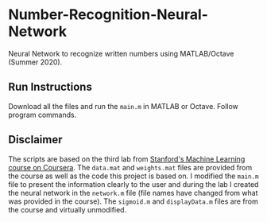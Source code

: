 # Number-Recognition-Neural-Network
Neural Network to recognize written numbers using MATLAB/Octave (Summer 2020).

## Run Instructions
Download all the files and run the `main.m` in MATLAB or Octave. Follow program commands.

## Disclaimer
The scripts are based on the third lab from [Stanford's Machine Learning course on Coursera](https://www.coursera.org/learn/machine-learning). The `data.mat` and `weights.mat` files are provided from the course as well as the code this project is based on. I modified the `main.m` file to present the information clearly to the user and during the lab I created the neural network in the `network.m` file (file names have changed from what was provided in the course). The `sigmoid.m` and `displayData.m` files are from the course and virtually unmodified. 
